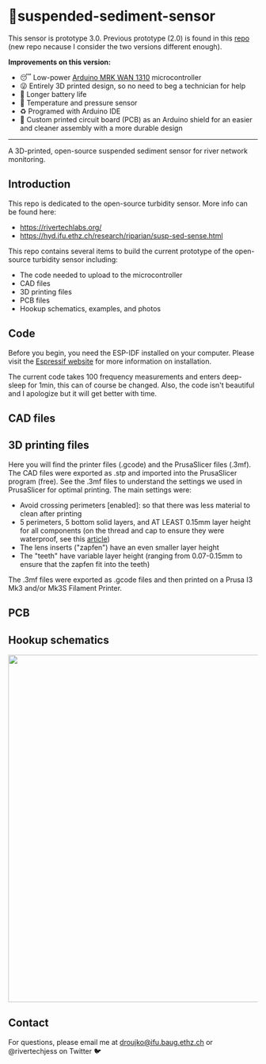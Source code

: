 # :ocean:suspended-sediment-sensor
This sensor is prototype 3.0. Previous prototype (2.0) is found in this [repo](https://github.com/rivertechlabs/turbiditysensor) (new repo necause I consider the two versions different enough).

**Improvements on this version:**
- :sleeping: Low-power [Arduino MRK WAN 1310](https://store-usa.arduino.cc/products/arduino-mkr-wan-1310) microcontroller
- :stuck_out_tongue_winking_eye: Entirely 3D printed design, so no need to beg a technician for help
- :racehorse: Longer battery life
- :dash: Temperature and pressure sensor
- :recycle: Programed with Arduino IDE
- :dancers: Custom printed circuit board (PCB) as an Arduino shield for an easier and cleaner assembly with a more durable design 

-----------------------------------------
A 3D-printed, open-source suspended sediment sensor for river network monitoring.
## Introduction
This repo is dedicated to the open-source turbidity sensor. More info can be found here:
- https://rivertechlabs.org/
- https://hyd.ifu.ethz.ch/research/riparian/susp-sed-sense.html

This repo contains several items to build the current prototype of the open-source turbidity sensor including:
- The code needed to upload to the microcontroller
- CAD files
- 3D printing files
- PCB files
- Hookup schematics, examples, and photos

## Code
Before you begin, you need the ESP-IDF installed on your computer. Please visit the [Espressif website](https://docs.espressif.com/projects/esp-idf/en/latest/esp32/get-started/) for more information on installation.

The current code takes 100 frequency measurements and enters deep-sleep for 1min, this can of course be changed. Also, the code isn't beautiful and I apologize but it will get better with time.

## CAD files

## 3D printing files
Here you will find the printer files (.gcode) and the PrusaSlicer files (.3mf). The CAD files were exported as .stp and imported into the PrusaSlicer program (free). See the .3mf files to understand the settings we used in PrusaSlicer for optimal printing. The main settings were:
- Avoid crossing perimeters [enabled]: so that there was less material to clean after printing
- 5 perimeters, 5 bottom solid layers, and AT LEAST 0.15mm layer height for all components (on the thread and cap to ensure they were waterproof, see this [article](https://blog.prusa3d.com/watertight-3d-printing-pt1-vases-cups-and-other-open-models_48949/))
- The lens inserts ("zapfen") have an even smaller layer height
- The "teeth" have variable layer height (ranging from 0.07-0.15mm to ensure that the zapfen fit into the teeth)

The .3mf files were exported as .gcode files and then printed on a Prusa I3 Mk3 and/or Mk3S Filament Printer.

## PCB

## Hookup schematics
<img src="Images/schematic.png" width="700">

## Contact
For questions, please email me at droujko@ifu.baug.ethz.ch or @rivertechjess on Twitter :bird:
